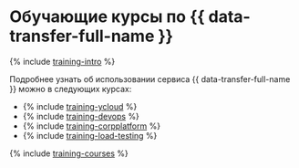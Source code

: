 # Обучающие курсы по {{ data-transfer-full-name }}

{% include [training-intro](../_includes/training/training-intro.md) %}

Подробнее узнать об использовании сервиса {{ data-transfer-full-name }} можно в следующих курсах:
* {% include [training-ycloud](../_includes/training/training-csi.md) %}
* {% include [training-devops](../_includes/training/training-dde.md) %}
* {% include [training-corpplatform](../_includes/training/training-cdp.md) %}
* {% include [training-load-testing](../_includes/training/training-load-testing.md) %}

{% include [training-courses](../_includes/training/training-courses.md) %}